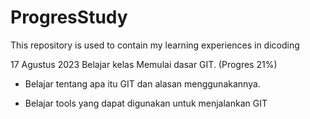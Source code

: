 # ProgresStudy
This repository is used to contain my learning experiences in dicoding

17 Agustus 2023
Belajar kelas Memulai dasar GIT. (Progres 21%)

* Belajar tentang apa itu GIT dan alasan menggunakannya.

* Belajar tools yang dapat digunakan untuk menjalankan GIT
